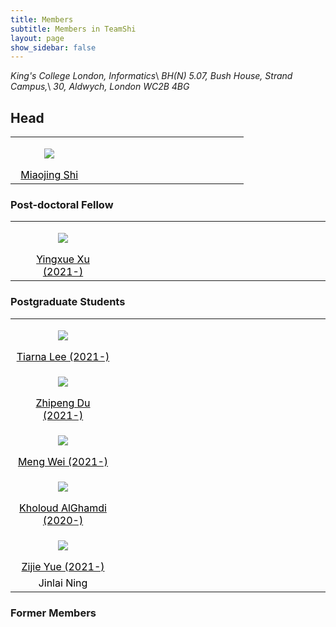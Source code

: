 ```yaml
---
title: Members
subtitle: Members in TeamShi
layout: page
show_sidebar: false
---
```

*King's College London, Informatics*\\
*BH(N) 5.07, Bush House, Strand Campus,*\\
*30, Aldwych, London WC2B 4BG*
## Head
<div>
    <table>
        <tr align="center">
            <td width="30%">
                            <figure class="image is-128x128">
                              <img class="is-rounded" src="https://www.kcl.ac.uk/importedimages/schools/nms/informatics/miaojing-shi-profile.x850d2601.png?w=320&h=296&crop=160,160,79,20&f=webp">
                            </figure>
                            <a href="https://sites.google.com/site/miaojingshi/home">
                                <font color="#000000">
                                Miaojing Shi
                                </font>
                            </a> 
            </td>
            <td width="30%"></td>
            <td width="30%"></td>
        </tr>
    </table>

</div>


### Post-doctoral Fellow
<div>
    <table width="50%">
        <tr align="center">
           <td width="30%">
                <figure class="image is-128x128">
                  <img class="is-rounded" src="https://bulma.io/images/placeholders/128x128.png">
                </figure>
                <a href="">
                    <font color="#000000">
                    Yingxue Xu (2021-)
                    </font>
                </a>       
           </td>
           <td width="30%"></td>
           <td width="30%"></td>
        </tr>
    </table>
    
</div>


### Postgraduate Students
<div>
    <table width="50%">
        <tr align="center">
            <td width="30%">
                <figure class="image is-128x128">
                   <img class="is-rounded" src="https://bulma.io/images/placeholders/128x128.png">
                </figure>
                <a href="">
                    <font color="#000000">
                    Tiarna Lee (2021-)
                    </font>
                </a>
            </td>
           <td width="30%"></td>
           <td width="30%"></td>
        </tr>
        <tr align="center">
                    <td width="30%">
                        <figure class="image is-128x128">
                          <img class="is-rounded" src="https://bulma.io/images/placeholders/128x128.png">
                        </figure>            
                            <a href="">
                                <font color="#000000">
                                Zhipeng Du (2021-)
                                </font>
                            </a>
                    </td>
        </tr>
        <tr align="center">
            <td width="30%">
                <figure class="image is-128x128">
                  <img class="is-rounded" src="https://bulma.io/images/placeholders/128x128.png">
                </figure>
                <a href="">
                    <font color="#000000">
                    Meng Wei (2021-)
                    </font>
                </a>
            </td>
        </tr>
        <tr align="center">
                    <td width="30%">
                        <figure class="image is-128x128">
                          <img class="is-rounded" src="https://bulma.io/images/placeholders/128x128.png">
                        </figure>
                            <a href="">
                                <font color="#000000">
                                Kholoud AlGhamdi (2020-)
                                </font>
                            </a>      
                    </td>
        </tr>
        <tr align="center">
            <td width="30%">
            <figure class="image is-128x128">
              <img class="is-rounded" src="https://bulma.io/images/placeholders/128x128.png">
            </figure>
            <a href="">
                <font color="#000000">
                Zijie Yue (2021-)
                </font>
            </a>
            </td>
        </tr>
        <tr align="center">
                    <td width="30%">
                        <font color="#000000">
                        Jinlai Ning
                        </font>
                    </td>
        </tr>
    </table>
</div>

### Former Members

